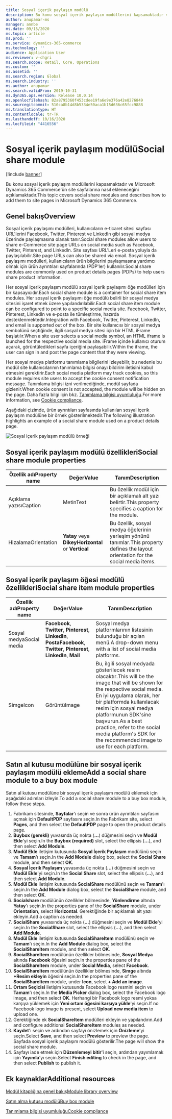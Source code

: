 ```yaml
---
title: Sosyal içerik paylaşım modülü
description: Bu konu sosyal içerik paylaşım modüllerini kapsamaktadır ve Microsoft Dynamics 365 Commerce'ün site sayfalarına nasıl ekleneceğini açıklamaktadır.
author: anupamar-ms
manager: annbe
ms.date: 09/15/2020
ms.topic: article
ms.prod: ''
ms.service: dynamics-365-commerce
ms.technology: ''
audience: Application User
ms.reviewer: v-chgri
ms.search.scope: Retail, Core, Operations
ms.custom: ''
ms.assetid: ''
ms.search.region: Global
ms.search.industry: ''
ms.author: anupamar
ms.search.validFrom: 2019-10-31
ms.dyn365.ops.version: Release 10.0.14
ms.openlocfilehash: 82a8795360f453cdee19fa6e9e376a42e8276849
ms.sourcegitcommit: 510ca8b14d8b5334e50aca1b15d636c65fcc9888
ms.translationtype: HT
ms.contentlocale: tr-TR
ms.lasthandoff: 10/16/2020
ms.locfileid: "4416556"
---
```

# <a name="social-share-module"></a><span data-ttu-id="2588f-103">Sosyal içerik paylaşım modülü</span><span class="sxs-lookup"><span data-stu-id="2588f-103">Social share module</span></span>

[!include [banner](includes/banner.md)]

<span data-ttu-id="2588f-104">Bu konu sosyal içerik paylaşım modüllerini kapsamaktadır ve Microsoft Dynamics 365 Commerce'ün site sayfalarına nasıl ekleneceğini açıklamaktadır.</span><span class="sxs-lookup"><span data-stu-id="2588f-104">This topic covers social share modules and describes how to add them to site pages in Microsoft Dynamics 365 Commerce.</span></span>

## <a name="overview"></a><span data-ttu-id="2588f-105">Genel bakış</span><span class="sxs-lookup"><span data-stu-id="2588f-105">Overview</span></span>

<span data-ttu-id="2588f-106">Sosyal içerik paylaşımı modülleri, kullanıcıların e-ticaret sitesi sayfası URL'lerini Facebook, Twitter, Pinterest ve LinkedIn gibi sosyal medya üzerinde paylaşmasına olanak tanır.</span><span class="sxs-lookup"><span data-stu-id="2588f-106">Social share modules allow users to share e-Commerce site page URLs on social media such as Facebook, Twitter, Pinterest, and LinkedIn.</span></span> <span data-ttu-id="2588f-107">Site sayfası URL'Leri e-posta yoluyla da paylaşılabilir.</span><span class="sxs-lookup"><span data-stu-id="2588f-107">Site page URLs can also be shared via email.</span></span> <span data-ttu-id="2588f-108">Sosyal içerik paylaşımı modülleri, kullanıcıların ürün bilgilerini paylaşmasına yardımcı olmak için ürün ayrıntıları sayfalarında (PDP'ler) kullanılır.</span><span class="sxs-lookup"><span data-stu-id="2588f-108">Social share modules are commonly used on product details pages (PDPs) to help users share product information.</span></span>

<span data-ttu-id="2588f-109">Her sosyal içerik paylaşım modülü sosyal içerik paylaşımı öğe modülleri için bir kapsayıcıdır.</span><span class="sxs-lookup"><span data-stu-id="2588f-109">Each social share module is a container for social share item modules.</span></span> <span data-ttu-id="2588f-110">Her sosyal içerik paylaşımı öğe modülü belirli bir sosyal medya sitesini işaret etmek üzere yapılandırılabilir.</span><span class="sxs-lookup"><span data-stu-id="2588f-110">Each social share item module can be configured to point to a specific social media site.</span></span> <span data-ttu-id="2588f-111">Facebook, Twitter, Pinterest, LinkedIn ve e-posta ile tümleştirme, hazırda desteklenmektedir.</span><span class="sxs-lookup"><span data-stu-id="2588f-111">Integration with Facebook, Twitter, Pinterest, LinkedIn, and email is supported out of the box.</span></span> <span data-ttu-id="2588f-112">Bir site kullanıcısı bir sosyal medya sembolünü seçtiğinde, ilgili sosyal medya sitesi için bir HTML iFrame başlatılır.</span><span class="sxs-lookup"><span data-stu-id="2588f-112">When a site user selects a social media symbol, an HTML iframe is launched for the respective social media site.</span></span> <span data-ttu-id="2588f-113">iFrame içinde kullanıcı oturum açarak, görüntüledikleri sayfa içeriğini paylaşabilir.</span><span class="sxs-lookup"><span data-stu-id="2588f-113">Within the iframe, the user can sign in and post the page content that they were viewing.</span></span>

<span data-ttu-id="2588f-114">Her sosyal medya platformu tanımlama bilgilerini izleyebilir, bu nedenle bu modül site kullanıcılarının tanımlama bilgisi onayı bildirim iletisini kabul etmesini gerektirir.</span><span class="sxs-lookup"><span data-stu-id="2588f-114">Each social media platform may track cookies, so this module requires site users to accept the cookie consent notification message.</span></span> <span data-ttu-id="2588f-115">Tanımlama bilgisi izni verilmediğinde, modül sayfada gizlenir.</span><span class="sxs-lookup"><span data-stu-id="2588f-115">When cookie consent is not accepted, the module will be hidden on the page.</span></span> <span data-ttu-id="2588f-116">Daha fazla bilgi için bkz. [Tanımlama bilgisi uyumluluğu](cookie-compliance.md).</span><span class="sxs-lookup"><span data-stu-id="2588f-116">For more information, see [Cookie compliance](cookie-compliance.md).</span></span>

<span data-ttu-id="2588f-117">Aşağıdaki çizimde, ürün ayrıntıları sayfasında kullanılan sosyal içerik paylaşım modülüne bir örnek gösterilmektedir.</span><span class="sxs-lookup"><span data-stu-id="2588f-117">The following illustration highlights an example of a social share module used on a product details page.</span></span>

![Sosyal içerik paylaşım modülü örneği](./media/ecommerce-socialshare.png)

## <a name="social-share-module-properties"></a><span data-ttu-id="2588f-119">Sosyal içerik paylaşım modülü özellikleri</span><span class="sxs-lookup"><span data-stu-id="2588f-119">Social share module properties</span></span>

| <span data-ttu-id="2588f-120">Özellik adı</span><span class="sxs-lookup"><span data-stu-id="2588f-120">Property name</span></span>             | <span data-ttu-id="2588f-121">Değer</span><span class="sxs-lookup"><span data-stu-id="2588f-121">Value</span></span>                 | <span data-ttu-id="2588f-122">Tanım</span><span class="sxs-lookup"><span data-stu-id="2588f-122">Description</span></span> |
|---------------------------|-----------------------|-------------|
| <span data-ttu-id="2588f-123">Açıklama yazısı</span><span class="sxs-lookup"><span data-stu-id="2588f-123">Caption</span></span>                  | <span data-ttu-id="2588f-124">Metin</span><span class="sxs-lookup"><span data-stu-id="2588f-124">Text</span></span> | <span data-ttu-id="2588f-125">Bu özellik modül için bir açıklamalı alt yazı belirtir.</span><span class="sxs-lookup"><span data-stu-id="2588f-125">This property specifies a caption for the module.</span></span> |
| <span data-ttu-id="2588f-126">Hizalama</span><span class="sxs-lookup"><span data-stu-id="2588f-126">Orientation</span></span> | <span data-ttu-id="2588f-127">**Yatay** veya **Dikey**</span><span class="sxs-lookup"><span data-stu-id="2588f-127">**Horizontal** or **Vertical**</span></span>  | <span data-ttu-id="2588f-128">Bu özellik, sosyal medya öğelerinin yerleşim yönünü tanımlar.</span><span class="sxs-lookup"><span data-stu-id="2588f-128">This property defines the layout orientation for the social media items.</span></span> |

## <a name="social-share-item-module-properties"></a><span data-ttu-id="2588f-129">Sosyal içerik paylaşım öğesi modülü özellikleri</span><span class="sxs-lookup"><span data-stu-id="2588f-129">Social share item module properties</span></span>
| <span data-ttu-id="2588f-130">Özellik adı</span><span class="sxs-lookup"><span data-stu-id="2588f-130">Property name</span></span>             | <span data-ttu-id="2588f-131">Değer</span><span class="sxs-lookup"><span data-stu-id="2588f-131">Value</span></span>                 | <span data-ttu-id="2588f-132">Tanım</span><span class="sxs-lookup"><span data-stu-id="2588f-132">Description</span></span> |
|---------------------------|-----------------------|-------------|
| <span data-ttu-id="2588f-133">Sosyal medya</span><span class="sxs-lookup"><span data-stu-id="2588f-133">Social media</span></span>              | <span data-ttu-id="2588f-134">**Facebook**, **Twitter**, **Pinterest**, **LinkedIn**, **Posta**</span><span class="sxs-lookup"><span data-stu-id="2588f-134">**Facebook**, **Twitter**, **Pinterest**, **LinkedIn**, **Mail**</span></span> | <span data-ttu-id="2588f-135">Sosyal medya platformlarının listesinin bulunduğu bir açılan menü.</span><span class="sxs-lookup"><span data-stu-id="2588f-135">A drop-down menu with a list of social media platforms.</span></span> |
| <span data-ttu-id="2588f-136">Simge</span><span class="sxs-lookup"><span data-stu-id="2588f-136">Icon</span></span> |<span data-ttu-id="2588f-137">Görüntü</span><span class="sxs-lookup"><span data-stu-id="2588f-137">Image</span></span>    | <span data-ttu-id="2588f-138">Bu, ilgili sosyal medyada gösterilecek resim olacaktır.</span><span class="sxs-lookup"><span data-stu-id="2588f-138">This will be the image that will be shown for the respective social media.</span></span> <span data-ttu-id="2588f-139">En iyi uygulama olarak, her bir platformda kullanılacak resim için sosyal medya platformunun SDK'sine başvurun.</span><span class="sxs-lookup"><span data-stu-id="2588f-139">As a best practice, refer to the social media platform's SDK for the recommended image to use for each platform.</span></span> |

## <a name="add-a-social-share-module-to-a-buy-box-module"></a><span data-ttu-id="2588f-140">Satın al kutusu modülüne bir sosyal içerik paylaşım modülü ekleme</span><span class="sxs-lookup"><span data-stu-id="2588f-140">Add a social share module to a buy box module</span></span>

<span data-ttu-id="2588f-141">Satın al kutusu modülüne bir sosyal içerik paylaşım modülü eklemek için aşağıdaki adımları izleyin.</span><span class="sxs-lookup"><span data-stu-id="2588f-141">To add a social share module to a buy box module, follow these steps.</span></span>

1. <span data-ttu-id="2588f-142">Fabrikam sitesinde, **Sayfalar**'ı seçin ve sonra ürün ayrıntıları sayfasını açmak için **DefaultPDP** sayfasını seçin.</span><span class="sxs-lookup"><span data-stu-id="2588f-142">In the Fabrikam site, select **Pages**, and then select the **DefaultPDP** page to open the product details page.</span></span> 
1. <span data-ttu-id="2588f-143">**Buybox (gerekli)** yuvasında üç nokta (**...**) düğmesini seçin ve **Modül Ekle**'yi seçin.</span><span class="sxs-lookup"><span data-stu-id="2588f-143">In the **Buybox (required)** slot, select the ellipsis (**...**), and then select **Add Module**.</span></span>
1. <span data-ttu-id="2588f-144">**Modül Ekle** iletişim kutusunda **Sosyal İçerik Paylaşım** modülünü seçin ve **Tamam**'ı seçin.</span><span class="sxs-lookup"><span data-stu-id="2588f-144">In the **Add Module** dialog box, select the **Social Share** module, and then select **OK**.</span></span>
1. <span data-ttu-id="2588f-145">**Sosyal İçerik Paylaşım** yuvasında üç nokta (**...**) düğmesini seçin ve **Modül Ekle**'yi seçin.</span><span class="sxs-lookup"><span data-stu-id="2588f-145">In the **Social Share** slot, select the ellipsis (**...**), and then select **Add Module**.</span></span>
1. <span data-ttu-id="2588f-146">**Modül Ekle** iletişim kutusunda **SocialShare** modülünü seçin ve **Tamam**'ı seçin.</span><span class="sxs-lookup"><span data-stu-id="2588f-146">In the **Add Module** dialog box, select the **SocialShare** module, and then select **OK**.</span></span>
1. <span data-ttu-id="2588f-147">**Socialshare** modülünün özellikler bölmesinde, **Yönlendirme** altında **Yatay**'ı seçin.</span><span class="sxs-lookup"><span data-stu-id="2588f-147">In the properties pane of the **SocialShare** module, under **Orientation**, select **Horizontal**.</span></span> <span data-ttu-id="2588f-148">Gerektiğinde bir açıklamalı alt yazı ekleyin.</span><span class="sxs-lookup"><span data-stu-id="2588f-148">Add a caption as needed.</span></span>
1. <span data-ttu-id="2588f-149">**SocialShare** yuvasında üç nokta (**...**) düğmesini seçin ve **Modül Ekle**'yi seçin.</span><span class="sxs-lookup"><span data-stu-id="2588f-149">In the **SocialShare** slot, select the ellipsis (**...**), and then select **Add Module**.</span></span>
1. <span data-ttu-id="2588f-150">**Modül Ekle** iletişim kutusunda **SocialShareItem** modülünü seçin ve **Tamam**'ı seçin.</span><span class="sxs-lookup"><span data-stu-id="2588f-150">In the **Add Module** dialog box, select the **SocialShareItem** module, and then select **OK**.</span></span>
1. <span data-ttu-id="2588f-151">**SocialShareItem** modülünün özellikler bölmesinde, **Sosyal Medya** altında **Facebook** öğesini seçin.</span><span class="sxs-lookup"><span data-stu-id="2588f-151">In the properties pane of the **SocialShareItem** module, under **Social Media**, select **Facebook**.</span></span>
1. <span data-ttu-id="2588f-152">**SocialShareItem** modülünün özellikler bölmesinde, **Simge** altında **+Resim ekleyin** öğesini seçin.</span><span class="sxs-lookup"><span data-stu-id="2588f-152">In the properties pane of the **SocialShareItem** module, under **Icon**, select **+ Add an image**.</span></span>
1. <span data-ttu-id="2588f-153">**Ortam Seçicisi** iletişim kutusunda Facebook logo resmini seçin ve **Tamam**'ı seçin.</span><span class="sxs-lookup"><span data-stu-id="2588f-153">In the **Media Picker** dialog box, select the Facebook logo image, and then select **OK**.</span></span> <span data-ttu-id="2588f-154">Herhangi bir Facebook logo resmi yoksa karşıya yüklemek için **Yeni ortam öğesini karşıya yükle**'yi seçin.</span><span class="sxs-lookup"><span data-stu-id="2588f-154">If no Facebook logo image is present, select **Upload new media item** to upload one.</span></span>
1. <span data-ttu-id="2588f-155">Gerektiğinde ek **SocialShareItem** modülleri ekleyin ve yapılandırın.</span><span class="sxs-lookup"><span data-stu-id="2588f-155">Add and configure additional **SocialShareItem** modules as needed.</span></span>
1. <span data-ttu-id="2588f-156">**Kaydet**'i seçin ve ardından sayfayı önizlemek için **Önizleme**'yi seçin.</span><span class="sxs-lookup"><span data-stu-id="2588f-156">Select **Save**, and then select **Preview** to preview the page.</span></span> <span data-ttu-id="2588f-157">Sayfada sosyal içerik paylaşım modülü gösterilir.</span><span class="sxs-lookup"><span data-stu-id="2588f-157">The page will show the social share module.</span></span>
1. <span data-ttu-id="2588f-158">Sayfayı iade etmek için **Düzenlemeyi bitir**'i seçin, ardından yayımlamak için **Yayımla**'yı seçin.</span><span class="sxs-lookup"><span data-stu-id="2588f-158">Select **Finish editing** to check in the page, and then select **Publish** to publish it.</span></span>

## <a name="additional-resources"></a><span data-ttu-id="2588f-159">Ek kaynaklar</span><span class="sxs-lookup"><span data-stu-id="2588f-159">Additional resources</span></span>

[<span data-ttu-id="2588f-160">Modül kitaplığına genel bakış</span><span class="sxs-lookup"><span data-stu-id="2588f-160">Module library overview</span></span>](starter-kit-overview.md)

[<span data-ttu-id="2588f-161">Satın alma kutusu modülü</span><span class="sxs-lookup"><span data-stu-id="2588f-161">Buy box module</span></span>](add-buy-box.md)

[<span data-ttu-id="2588f-162">Tanımlama bilgisi uyumluluğu</span><span class="sxs-lookup"><span data-stu-id="2588f-162">Cookie compliance</span></span>](cookie-compliance.md)
